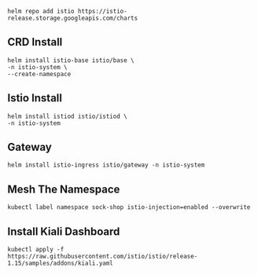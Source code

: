```helm repo add istio https://istio-release.storage.googleapis.com/charts```

## CRD Install

```
helm install istio-base istio/base \
-n istio-system \
--create-namespace
```

## Istio Install

```
helm install istiod istio/istiod \
-n istio-system
```

## Gateway

```
helm install istio-ingress istio/gateway -n istio-system
```

## Mesh The Namespace

```
kubectl label namespace sock-shop istio-injection=enabled --overwrite
```

## Install Kiali Dashboard

```
kubectl apply -f https://raw.githubusercontent.com/istio/istio/release-1.15/samples/addons/kiali.yaml
```